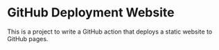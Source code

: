 # GitHub Deployment Website

This is a project to write a GitHub action that deploys a static website to GitHub pages.

